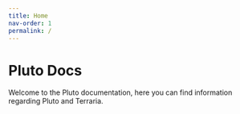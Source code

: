 ```yaml
---
title: Home
nav-order: 1
permalink: /
---
```

# Pluto Docs

Welcome to the Pluto documentation, here you can find information regarding Pluto and Terraria.
